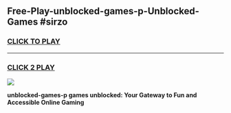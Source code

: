 
## Free-Play-unblocked-games-p-Unblocked-Games #sirzo
<h3>
<a href="https://news.freeplayer.one?title=unblocked-games-p&ref=8M">CLICK TO PLAY</a></h3>
<hr>

<h3>
<a href="https://news.freeplayer.one?title=unblocked-games-p&ref=8M">CLICK 2 PLAY</a>
  
</h3>

<a href="https://news.freeplayer.one?title=unblocked-games-p&ref=8M"><img src="https://clearcache.store/games.png"></a>


**unblocked-games-p games unblocked: Your Gateway to Fun and Accessible Online Gaming**
